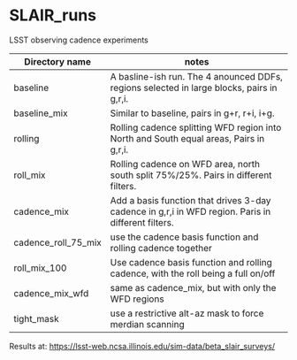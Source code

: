 # SLAIR_runs
LSST observing cadence experiments


| Directory name | notes |
|------ | ------ |
| baseline | A basline-ish run. The 4 anounced DDFs, regions selected in large blocks, pairs in g,r,i. |
| baseline_mix | Similar to baseline, pairs in g+r, r+i, i+g. |
| rolling | Rolling cadence splitting WFD region into North and South equal areas, Pairs in g,r,i.|
| roll_mix | Rolling cadence on WFD area, north south split 75%/25%. Pairs in different filters. |
| cadence_mix | Add a basis function that drives 3-day cadence in g,r,i in WFD region. Paris in different filters. |
| cadence_roll_75_mix | use the cadence basis function and rolling cadence together |
| roll_mix_100 | Use cadence basis function and rolling cadence, with the roll being a full on/off |
| cadence_mix_wfd | same as cadence_mix, but with only the WFD regions |
| tight_mask | use a restrictive alt-az mask to force merdian scanning |


Results at:  https://lsst-web.ncsa.illinois.edu/sim-data/beta_slair_surveys/